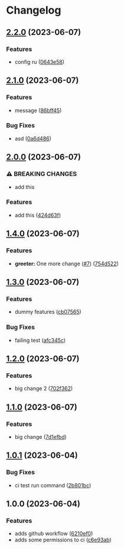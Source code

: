 # Changelog

## [2.2.0](https://github.com/naft-a/gh-ci-test/compare/v2.1.0...v2.2.0) (2023-06-07)


### Features

* config ru ([0643e58](https://github.com/naft-a/gh-ci-test/commit/0643e58da368ca65b07ce6ce1037e18fce65d83f))

## [2.1.0](https://github.com/naft-a/gh-ci-test/compare/v2.0.0...v2.1.0) (2023-06-07)


### Features

* message ([86bff45](https://github.com/naft-a/gh-ci-test/commit/86bff45e3f24ed98627a8d09cab90043b442f3b4))


### Bug Fixes

* asd ([0a6d486](https://github.com/naft-a/gh-ci-test/commit/0a6d4863d4ab0992798b887043cf7252f5f5dd36))

## [2.0.0](https://github.com/naft-a/gh-ci-test/compare/v1.4.0...v2.0.0) (2023-06-07)


### ⚠ BREAKING CHANGES

* add this

### Features

* add this ([424d63f](https://github.com/naft-a/gh-ci-test/commit/424d63f542a54001e85b75421dd3516be210707d))

## [1.4.0](https://github.com/naft-a/gh-ci-test/compare/v1.3.0...v1.4.0) (2023-06-07)


### Features

* **greeter:** One more change ([#7](https://github.com/naft-a/gh-ci-test/issues/7)) ([754d522](https://github.com/naft-a/gh-ci-test/commit/754d5221f1145e3dbd2a21e86b74b90565a80234))

## [1.3.0](https://github.com/naft-a/gh-ci-test/compare/v1.2.0...v1.3.0) (2023-06-07)


### Features

* dummy features ([cb07565](https://github.com/naft-a/gh-ci-test/commit/cb075656c613093e6b270e51e7ffce92f99f6cfb))


### Bug Fixes

* failing test ([afc345c](https://github.com/naft-a/gh-ci-test/commit/afc345c5fe6ddfac5cfb6acb7752f6d2a693d94d))

## [1.2.0](https://github.com/naft-a/gh-ci-test/compare/v1.1.0...v1.2.0) (2023-06-07)


### Features

* big change 2 ([702f362](https://github.com/naft-a/gh-ci-test/commit/702f3622ddd7cdd56cecf528c9f44308f36bc1c1))

## [1.1.0](https://github.com/naft-a/gh-ci-test/compare/v1.0.1...v1.1.0) (2023-06-07)


### Features

* big change ([7d1efbd](https://github.com/naft-a/gh-ci-test/commit/7d1efbd82a5dc69bb3e3acac9f2bbc4dadb5bd9b))

## [1.0.1](https://github.com/naft-a/gh-ci-test/compare/v1.0.0...v1.0.1) (2023-06-04)


### Bug Fixes

* ci test run command ([2b801bc](https://github.com/naft-a/gh-ci-test/commit/2b801bc1877a914eba07f29fd65962e88b923d84))

## 1.0.0 (2023-06-04)


### Features

* adds github workflow ([6210ef0](https://github.com/naft-a/gh-ci-test/commit/6210ef04af826137a31c1de634d2b2139ac478c0))
* adds some permissions to ci ([c6e93ab](https://github.com/naft-a/gh-ci-test/commit/c6e93ab346f1185f2351b8d5e19dd7c375e7275c))
